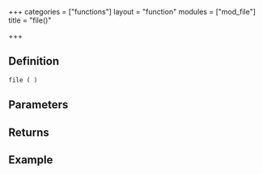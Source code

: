 +++
categories = ["functions"]
layout = "function"
modules = ["mod_file"]
title = "file()"

+++

## Definition

    file ( )

## Parameters

## Returns

## Example
